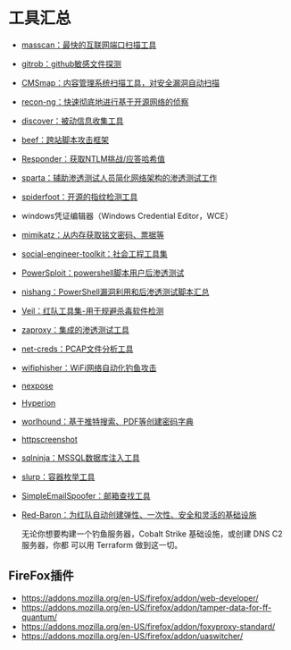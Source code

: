 # 工具汇总

* [masscan：最快的互联网端口扫描工具](https://github.com/robertdavidgraham/masscan)

* [gitrob：github敏感文件探测](https://github.com/michenriksen/gitrob)

* [CMSmap：内容管理系统扫描工具，对安全漏洞自动扫描](https://github.com/Dionach/CMSmap)

* [recon-ng：快速彻底地进行基于开源网络的侦察](https://github.com/lanmaster53/recon-ng)

* [discover：被动信息收集工具](https://github.com/leebaird/discover)

* [beef：跨站脚本攻击框架](https://github.com/beefproject/beef)

* [Responder：获取NTLM挑战/应答哈希值](https://github.com/SpiderLabs/Responder)

* [sparta：辅助渗透测试人员简化网络架构的渗透测试工作](https://github.com/SECFORCE/sparta)

* [spiderfoot：开源的指纹检测工具](https://github.com/smicallef/spiderfoot)

* windows凭证编辑器（Windows Credential Editor，WCE）

* [mimikatz：从内存获取铭文密码、票据等](https://github.com/gentilkiwi/mimikatz)

* [social-engineer-toolkit：社会工程工具集](https://github.com/trustedsec/social-engineer-toolkit)

* [PowerSploit：powershell脚本用户后渗透测试](https://github.com/PowerShellMafia/PowerSploit)

* [nishang：PowerShell漏洞利用和后渗透测试脚本汇总](https://github.com/samratashok/nishang)

* [Veil：红队工具集-用于规避杀毒软件检测](https://github.com/Veil-Framework/Veil)

* [zaproxy：集成的渗透测试工具](https://github.com/zaproxy/zaproxy)

* [net-creds：PCAP文件分析工具](https://github.com/DanMcInerney/net-creds)

* [wifiphisher：WiFi网络自动化钓鱼攻击](https://github.com/wifiphisher/wifiphisher)

* [nexpose](https://www.rapid7.com/products/nexpose/)

* [Hyperion](https://nullsecurity.net/tools/binary.html)

* [worlhound：基于推特搜索、PDF等创建密码字典](https://bitbucket.org/mattinfosec/wordhound/src/master/)

* [httpscreenshot](https://github.com/breenmachine/httpscreenshot)

* [sqlninja：MSSQL数据库注入工具](https://sourceforge.net/projects/sqlninja/files/sqlninja/sqlninja-0.2.999-alpha1.tgz/download)

* [slurp：容器枚举工具](https://github.com/bbb31/slurp)

* [SimpleEmailSpoofer：邮箱查找工具](https://github.com/lunarca/SimpleEmailSpoofer)

* [Red-Baron：为红队自动创建弹性、一次性、安全和灵活的基础设施](https://github.com/Coalfire-Research/Red-Baron)

    无论你想要构建一个钓鱼服务器，Cobalt Strike 基础设施，或创建 DNS C2 服务器，你都
    可以用 Terraform 做到这一切。

## FireFox插件

* https://addons.mozilla.org/en-US/firefox/addon/web-developer/
* https://addons.mozilla.org/en-US/firefox/addon/tamper-data-for-ff-quantum/
* https://addons.mozilla.org/en-US/firefox/addon/foxyproxy-standard/
* https://addons.mozilla.org/en-US/firefox/addon/uaswitcher/


